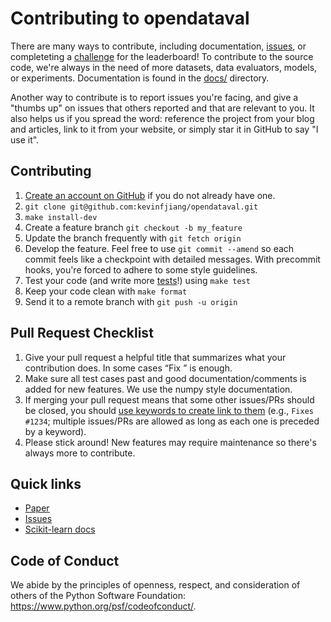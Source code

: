 Contributing to opendataval
===========================

There are many ways to contribute, including documentation, [issues](https://github.com/kevinfjiang/opendataval/issues), or completeting a [challenge](https://opendataval.github.io/leaderboards.html) for the leaderboard! To contribute to the source code, we're always in the need of more datasets, data evaluators, models, or experiments. Documentation is found in the [docs/](https://github.com/kevinfjiang/opendataval/tree/main/docs/) directory.

Another way to contribute is to report issues you're facing, and give a "thumbs up" on issues that others reported and that are relevant to you. It also helps us if you spread the word: reference the project from your blog and articles, link to it from your website, or simply star it in GitHub to say "I use it".

Contributing
------------
1. [Create an account on GitHub](https://github.com/) if you do not already have one.
2. ```git clone git@github.com:kevinfjiang/opendataval.git```
3. ```make install-dev```
4. Create a feature branch ```git checkout -b my_feature```
5. Update the branch frequently with ```git fetch origin```
6. Develop the feature. Feel free to use ```git commit --amend``` so each commit feels like a checkpoint with detailed messages. With precommit hooks, you're forced to adhere to some style guidelines.
7. Test your code (and write more [tests](https://github.com/kevinfjiang/opendataval/tree/main/test)!) using ```make test```
8. Keep your code clean with ```make format```
9. Send it to a remote branch with ```git push -u origin ```

Pull Request Checklist
----------------------
1. Give your pull request a helpful title that summarizes what your contribution does. In some cases “Fix <ISSUE TITLE>” is enough.
2. Make sure all test cases past and good documentation/comments is added for new features. We use the numpy style documentation.
3. If merging your pull request means that some other issues/PRs should be closed, you should [use keywords to create link to them](https://github.blog/2013-05-14-closing-issues-via-pull-requests/) (e.g., `Fixes #1234`; multiple issues/PRs are allowed as long as each one is preceded by a keyword).
4. Please stick around! New features may require maintenance so there's always more to contribute.


Quick links
-----------
* [Paper](TODO)
* [Issues](https://github.com/kevinfjiang/opendataval/issues)
* [Scikit-learn docs](https://scikit-learn.org/dev/developers/contributing.html)

Code of Conduct
---------------
We abide by the principles of openness, respect, and consideration of others
of the Python Software Foundation: https://www.python.org/psf/codeofconduct/.